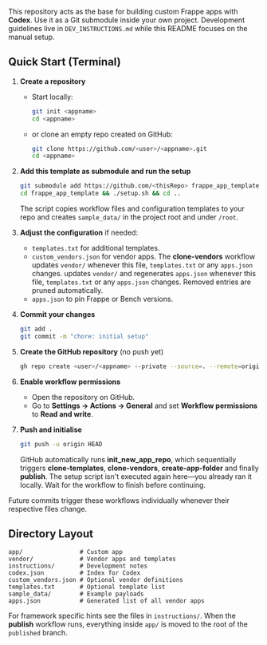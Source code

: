 
This repository acts as the base for building custom Frappe apps with **Codex**. Use it as a Git submodule inside your own project. Development guidelines live in `DEV_INSTRUCTIONS.md` while this README focuses on the manual setup.

## Quick Start (Terminal)

1. **Create a repository**
   - Start locally:
     ```bash
     git init <appname>
     cd <appname>
     ```
   - or clone an empty repo created on GitHub:
     ```bash
     git clone https://github.com/<user>/<appname>.git
     cd <appname>
     ```
2. **Add this template as submodule and run the setup**
   ```bash
   git submodule add https://github.com/<thisRepo> frappe_app_template
   cd frappe_app_template && ./setup.sh && cd ..
   ```
   The script copies workflow files and configuration templates to your repo and creates `sample_data/` in the project root and under `/root`.
3. **Adjust the configuration** if needed:
   - `templates.txt` for additional templates.
   - `custom_vendors.json` for vendor apps. The **clone-vendors** workflow
     updates `vendor/` whenever this file, `templates.txt` or any `apps.json`
     changes.
     updates `vendor/` and regenerates `apps.json` whenever this file,
     `templates.txt` or any `apps.json` changes. Removed entries are pruned
     automatically.
   - `apps.json` to pin Frappe or Bench versions.
4. **Commit your changes**
   ```bash
   git add .
   git commit -m "chore: initial setup"
   ```

5. **Create the GitHub repository** (no push yet)
   ```bash
   gh repo create <user>/<appname> --private --source=. --remote=origin
   ```

6. **Enable workflow permissions**
   - Open the repository on GitHub.
   - Go to **Settings → Actions → General** and set **Workflow permissions** to **Read and write**.

7. **Push and initialise**
   ```bash
   git push -u origin HEAD
   ```

   GitHub automatically runs **init_new_app_repo**, which sequentially triggers **clone-templates**, **clone-vendors**, **create-app-folder** and finally **publish**. The setup script isn't executed again here—you already ran it locally. Wait for the workflow to finish before continuing.

Future commits trigger these workflows individually whenever their respective files change.

## Directory Layout

```
app/                # Custom app
vendor/             # Vendor apps and templates
instructions/       # Development notes
codex.json          # Index for Codex
custom_vendors.json # Optional vendor definitions
templates.txt       # Optional template list
sample_data/        # Example payloads
apps.json           # Generated list of all vendor apps
```

For framework specific hints see the files in `instructions/`. When the **publish** workflow runs, everything inside `app/` is moved to the root of the `published` branch.
